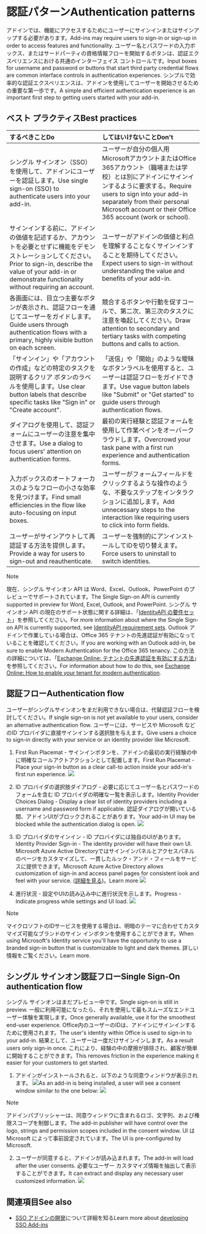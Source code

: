 # <a name="authentication-patterns"></a><span data-ttu-id="e3fba-101">認証パターン</span><span class="sxs-lookup"><span data-stu-id="e3fba-101">Authentication patterns</span></span>

<span data-ttu-id="e3fba-102">アドインでは、機能にアクセスするためにユーザーにサインインまたはサインアップする必要があります。</span><span class="sxs-lookup"><span data-stu-id="e3fba-102">Add-ins may require users to sign-in or sign-up in order to access features and functionality.</span></span> <span data-ttu-id="e3fba-103">ユーザー名とパスワードの入力ボックス、またはサードパーティの資格情報フローを開始するボタンは、認証エクスペリエンスにおける共通のインターフェイス コントロールです。</span><span class="sxs-lookup"><span data-stu-id="e3fba-103">Input boxes for username and password or buttons that start third party credential flows are common interface controls in authentication experiences.</span></span> <span data-ttu-id="e3fba-104">シンプルで効率的な認証エクスペリエンスは、アドインを使用してユーザーを開始させるための重要な第一歩です。</span><span class="sxs-lookup"><span data-stu-id="e3fba-104">A simple and efficient authentication experience is an important first step to getting users started with your add-in.</span></span>

## <a name="best-practices"></a><span data-ttu-id="e3fba-105">ベスト プラクティス</span><span class="sxs-lookup"><span data-stu-id="e3fba-105">Best practices</span></span>

|<span data-ttu-id="e3fba-106">するべきこと</span><span class="sxs-lookup"><span data-stu-id="e3fba-106">Do</span></span>|<span data-ttu-id="e3fba-107">してはいけないこと</span><span class="sxs-lookup"><span data-stu-id="e3fba-107">Don't</span></span>|
|:----|:----|
|<span data-ttu-id="e3fba-108">シングル サインオン（SSO）を使用して、アドインにユーザーを認証します。</span><span class="sxs-lookup"><span data-stu-id="e3fba-108">Use single sign-on (SSO) to authenticate users into your add-in.</span></span>|<span data-ttu-id="e3fba-109">ユーザーが自分の個人用MicrosoftアカウントまたはOffice 365アカウント（職場または学校）とは別にアドインにサインインするように要求する。</span><span class="sxs-lookup"><span data-stu-id="e3fba-109">Require users to sign into your add-in separately from their personal Microsoft account or their Office 365 account (work or school).</span></span>|
|<span data-ttu-id="e3fba-110">サインインする前に、アドインの価値を記述するか、アカウントを必要とせずに機能をデモンストレーションしてください。</span><span class="sxs-lookup"><span data-stu-id="e3fba-110">Prior to sign-in, describe the value of your add-in or demonstrate functionality without requiring an account.</span></span> |<span data-ttu-id="e3fba-111">ユーザーがアドインの価値と利点を理解することなくサインインすることを期待してください。</span><span class="sxs-lookup"><span data-stu-id="e3fba-111">Expect users to sign-in without understanding the value and benefits of your add-in.</span></span>|
|<span data-ttu-id="e3fba-112">各画面には、目立つ主要なボタンが表示され、認証フローを通じてユーザーをガイドします。</span><span class="sxs-lookup"><span data-stu-id="e3fba-112">Guide users through authentication flows with a primary, highly visible button on each screen.</span></span> |<span data-ttu-id="e3fba-113">競合するボタンや行動を促すコールで、第二次、第三次のタスクに注意を喚起してください。</span><span class="sxs-lookup"><span data-stu-id="e3fba-113">Draw attention to secondary and tertiary tasks with competing buttons and calls to action.</span></span>|
|<span data-ttu-id="e3fba-114">「サインイン」や「アカウントの作成」などの特定のタスクを説明するクリア ボタンのラベルを使用します。</span><span class="sxs-lookup"><span data-stu-id="e3fba-114">Use clear button labels that describe specific tasks like "Sign in" or "Create account".</span></span>   |<span data-ttu-id="e3fba-115">「送信」や「開始」のような曖昧なボタンラベルを使用すると、ユーザーは認証フローをガイドできます。</span><span class="sxs-lookup"><span data-stu-id="e3fba-115">Use vague button labels like "Submit" or "Get started" to guide users through authentication flows.</span></span>|
|<span data-ttu-id="e3fba-116">ダイアログを使用して、認証フォームにユーザーの注意を集中させます。</span><span class="sxs-lookup"><span data-stu-id="e3fba-116">Use a dialog to focus users' attention on authentication forms.</span></span>    |<span data-ttu-id="e3fba-117">最初の実行経験と認証フォームを使用して作業ペインをオーバークラウドします。</span><span class="sxs-lookup"><span data-stu-id="e3fba-117">Overcrowd your task pane with a first run experience and authentication forms.</span></span>|
|<span data-ttu-id="e3fba-118">入力ボックスのオートフォーカスのようなフローの小さな効率を見つけます。</span><span class="sxs-lookup"><span data-stu-id="e3fba-118">Find small efficiencies in the flow like auto-focusing on input boxes.</span></span> |<span data-ttu-id="e3fba-119">ユーザーがフォームフィールドをクリックするような操作のような、不要なステップをインタラクションに追加します。</span><span class="sxs-lookup"><span data-stu-id="e3fba-119">Add unnecessary steps to the interaction like requiring users to click into form fields.</span></span>|
|<span data-ttu-id="e3fba-120">ユーザーがサインアウトして再認証する方法を提供します。</span><span class="sxs-lookup"><span data-stu-id="e3fba-120">Provide a way for users to sign-out and reauthenticate.</span></span>    |<span data-ttu-id="e3fba-121">ユーザーを強制的にアンインストールしてIDを切り替えます。</span><span class="sxs-lookup"><span data-stu-id="e3fba-121">Force users to uninstall to switch identities.</span></span>|

> [!NOTE]
> <span data-ttu-id="e3fba-122">現在、シングル サインオン API は Word、Excel、Outlook、PowerPoint のプレビューでサポートされています。</span><span class="sxs-lookup"><span data-stu-id="e3fba-122">The Single Sign-on API is currently supported in preview for Word, Excel, Outlook, and PowerPoint.</span></span> <span data-ttu-id="e3fba-123">シングル サインオン API の現在のサポート状態に関する詳細は、「[IdentityAPI の要件セット](https://docs.microsoft.com/javascript/office/requirement-sets/identity-api-requirement-sets?view=office-js)」を参照してください。</span><span class="sxs-lookup"><span data-stu-id="e3fba-123">For more information about where the Single Sign-on API is currently supported, see [IdentityAPI requirement sets](https://docs.microsoft.com/javascript/office/requirement-sets/identity-api-requirement-sets?view=office-js).</span></span> <span data-ttu-id="e3fba-124">Outlook アドインで作業している場合は、Office 365 テナントの先進認証が有効になっていることを確認してください。</span><span class="sxs-lookup"><span data-stu-id="e3fba-124">If you are working with an Outlook add-in, be sure to enable Modern Authentication for the Office 365 tenancy.</span></span> <span data-ttu-id="e3fba-125">この方法の詳細については、「[Exchange Online: テナントの先進認証を有効にする方法](https://social.technet.microsoft.com/wiki/contents/articles/32711.exchange-online-how-to-enable-your-tenant-for-modern-authentication.aspx)」を参照してください。</span><span class="sxs-lookup"><span data-stu-id="e3fba-125">For information about how to do this, see [Exchange Online: How to enable your tenant for modern authentication](https://social.technet.microsoft.com/wiki/contents/articles/32711.exchange-online-how-to-enable-your-tenant-for-modern-authentication.aspx).</span></span>


## <a name="authentication-flow"></a><span data-ttu-id="e3fba-126">認証フロー</span><span class="sxs-lookup"><span data-stu-id="e3fba-126">Authentication flow</span></span>
<span data-ttu-id="e3fba-127">ユーザーがシングルサインオンをまだ利用できない場合は、代替認証フローを検討してください。</span><span class="sxs-lookup"><span data-stu-id="e3fba-127">If single sign-on is not yet available to your users, consider an alternative authentication flow.</span></span> <span data-ttu-id="e3fba-128">ユーザーには、サービスや Microsoft などのID プロバイダに直接サインインする選択肢を与えます。</span><span class="sxs-lookup"><span data-stu-id="e3fba-128">Give users a choice to sign-in directly with your service or an identity provider like Microsoft.</span></span>

1. <span data-ttu-id="e3fba-129">First Run Placemat  - サインインボタンを、アドインの最初の実行経験の中に明確なコールアクトアクションとして配置します。</span><span class="sxs-lookup"><span data-stu-id="e3fba-129">First Run Placemat - Place your sign-in button as a clear call-to action inside your add-in's first run experience.</span></span>
![](../images/add-in-fre-value-placemat.png)

2. <span data-ttu-id="e3fba-130">ID プロバイダの選択肢ダイアログ - 必要に応じてユーザー名とパスワードのフォームを含む ID プロバイダの明確な一覧を表示します。</span><span class="sxs-lookup"><span data-stu-id="e3fba-130">Identity Provider Choices Dialog - Display a clear list of identity providers including a username and password form if applicable.</span></span> <span data-ttu-id="e3fba-131">認証ダイアログが開いている間、アドインUIがブロックされることがあります。</span><span class="sxs-lookup"><span data-stu-id="e3fba-131">Your add-in UI may be blocked while the authentication dialog is open.</span></span>
![](../images/add-in-auth-choices-dialog.png)



3. <span data-ttu-id="e3fba-132">ID プロバイダのサインイン - ID プロバイダには独自のUIがあります。</span><span class="sxs-lookup"><span data-stu-id="e3fba-132">Identity Provider Sign-in - The identity provider will have their own UI.</span></span> <span data-ttu-id="e3fba-133">Microsoft Azure Active Directoryではサインインパネルとアクセスパネルのページをカスタマイズして、一貫したルック・アンド・フィールをサービスに提供できます。</span><span class="sxs-lookup"><span data-stu-id="e3fba-133">Microsoft Azure Active Directory allows customization of sign-in and access panel pages for consistent look and feel with your service.</span></span> <span data-ttu-id="e3fba-134">([詳細を見る](https://docs.microsoft.com/azure/active-directory/fundamentals/customize-branding))。</span><span class="sxs-lookup"><span data-stu-id="e3fba-134">Learn more</span></span>
![](../images/add-in-auth-identity-sign-in.png)

4. <span data-ttu-id="e3fba-135">進行状況 - 設定やUIの読み込み中に進行状況を示します。</span><span class="sxs-lookup"><span data-stu-id="e3fba-135">Progress - Indicate progress while settings and UI load.</span></span>
![](../images/add-in-auth-modal-interstitial.png)

> [!NOTE] 
> <span data-ttu-id="e3fba-136">マイクロソフトのIDサービスを使用する場合は、明暗のテーマに合わせてカスタマイズ可能なブランドのサイン インボタンを使用することができます。</span><span class="sxs-lookup"><span data-stu-id="e3fba-136">When using Microsoft's Identity service you'll have the opportunity to use a branded sign-in button that is customizable to light and dark themes.</span></span> <span data-ttu-id="e3fba-137">詳しい情報をご覧ください。</span><span class="sxs-lookup"><span data-stu-id="e3fba-137">Learn more.</span></span>

## <a name="single-sign-on-authentication-flow"></a><span data-ttu-id="e3fba-138">シングル サインオン認証フロー</span><span class="sxs-lookup"><span data-stu-id="e3fba-138">Single Sign-On authentication flow</span></span>
<span data-ttu-id="e3fba-139">シングル サインオンはまだプレビュー中です。</span><span class="sxs-lookup"><span data-stu-id="e3fba-139">Single sign-on is still in preview.</span></span> <span data-ttu-id="e3fba-140">一般に利用可能になったら、それを使用して最もスムーズなエンドユーザー体験を実現します。</span><span class="sxs-lookup"><span data-stu-id="e3fba-140">Once generally available, use it for the smoothest end-user experience.</span></span> <span data-ttu-id="e3fba-141">Office内のユーザーのIDは、アドインにサインインするために使用されます。</span><span class="sxs-lookup"><span data-stu-id="e3fba-141">The user's identity within Office is used to sign-in to your add-in.</span></span> <span data-ttu-id="e3fba-142">結果として、ユーザーは一度だけサインインします。</span><span class="sxs-lookup"><span data-stu-id="e3fba-142">As a result users only sign-in once.</span></span> <span data-ttu-id="e3fba-143">これにより、経験の中の摩擦が排除され、顧客が簡単に開始することができます。</span><span class="sxs-lookup"><span data-stu-id="e3fba-143">This removes friction in the experience making it easier for your customers to get started.</span></span>

1. <span data-ttu-id="e3fba-144">アドインがインストールされると、以下のような同意ウィンドウが表示されます。 ![](../images/add-in-auth-SSO-consent-dialog.png)</span><span class="sxs-lookup"><span data-stu-id="e3fba-144">As an add-in is being installed, a user will see a consent window similar to the one below: ![](../images/add-in-auth-SSO-consent-dialog.png)</span></span>
> [!NOTE]
> <span data-ttu-id="e3fba-145">アドインパブリッシャーは、同意ウィンドウに含まれるロゴ、文字列、および権限スコープを制御します。</span><span class="sxs-lookup"><span data-stu-id="e3fba-145">The add-in publisher will have control over the logo, strings and permission scopes included in the consent window.</span></span> <span data-ttu-id="e3fba-146">UI は Microsoft によって事前設定されています。</span><span class="sxs-lookup"><span data-stu-id="e3fba-146">The UI is pre-configured by Microsoft.</span></span>

2. <span data-ttu-id="e3fba-147">ユーザーが同意すると、アドインが読み込まれます。</span><span class="sxs-lookup"><span data-stu-id="e3fba-147">The add-in will load after the user consents.</span></span> <span data-ttu-id="e3fba-148">必要なユーザー カスタマイズ情報を抽出して表示することができます。</span><span class="sxs-lookup"><span data-stu-id="e3fba-148">It can extract and display any necessary user customized information.</span></span>
![](../images/add-in-ribbon.png)

## <a name="see-also"></a><span data-ttu-id="e3fba-149">関連項目</span><span class="sxs-lookup"><span data-stu-id="e3fba-149">See also</span></span>
- <span data-ttu-id="e3fba-150">[SSO アドインの開発](https://docs.microsoft.com/office/dev/add-ins/develop/sso-in-office-add-ins)について詳細を知る</span><span class="sxs-lookup"><span data-stu-id="e3fba-150">Learn more about [developing SSO Add-ins](https://docs.microsoft.com/office/dev/add-ins/develop/sso-in-office-add-ins)</span></span>